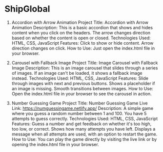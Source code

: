 # ShipGlobal

1. Accordion with Arrow Animation
Project Title: Accordion with Arrow Animation
Description: This is a basic accordion that shows and hides content when you click on the headers. The arrow changes direction based on whether the content is open or closed.
Technologies Used: HTML, CSS, JavaScript
Features:
Click to show or hide content.
Arrow direction changes on click.
How to Use:
Just open the index.html file in your browser.


2. Carousel with Fallback Image
Project Title: Image Carousel with Fallback Image
Description: This is an image carousel that slides through a series of images. If an image can't be loaded, it shows a fallback image instead.
Technologies Used: HTML, CSS, JavaScript
Features:
Slide through images with next and previous buttons.
Shows a placeholder if an image is missing.
Smooth transitions between images.
How to Use:
Open the index.html file in your browser to see the carousel in action.


3. Number Guessing Game
Project Title: Number Guessing Game
Live Link: https://numguessingame.netlify.app/
Description: A simple game where you guess a random number between 1 and 100. You have 5 attempts to guess correctly.
Technologies Used: HTML, CSS, JavaScript
Features:
Guess a number and get feedback on whether it's too high, too low, or correct.
Shows how many attempts you have left.
Displays a message when all attempts are used, with an option to restart the game.
How to Use:
You can play the game directly by visiting the live link or by opening the index.html file in your browser.
